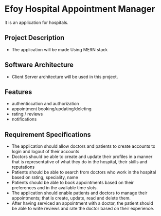 # Efoy Hospital Appointment Manager
It is an application for hospitals.

## Project Description
- The application will be made Using MERN stack

## Software Architecture
- Client Server architecture will be used in this project.

## Features
- authenticcation and authorization
- appointment booking/updating/deleting
- rating / reviews
- notifications


## Requirement Specifications

- The application should allow doctors and patients to create accounts to login and logout of their accounts
- Doctors should be able to create and update their profiles in a manner that is representative of what they do in the hospital, their skills and reputations
- Patients should be able to search from doctors who work in the hospital based on rating, speciality, name
- Patients should be able to book appointments based on their preferences and in the available time slots.
- The application should enable patients and doctors to manage their appointments; that is create, update, read and delete them.
- After having serviced an appointment with a doctor, the patient should be able to write reviews and rate the doctor based on their experience.
